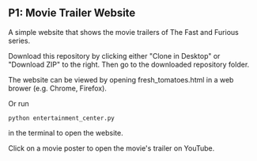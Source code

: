P1: Movie Trailer Website
-------------------------

A simple website that shows the movie trailers of The Fast and Furious series.

Download this repository by clicking either "Clone in Desktop" or "Download ZIP" to the right. Then go to the downloaded repository folder.

The website can be viewed by opening fresh_tomatoes.html in a web brower (e.g. Chrome, Firefox).

Or run 

    python entertainment_center.py
  
in the terminal to open the website.

Click on a movie poster to open the movie's trailer on YouTube.

